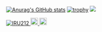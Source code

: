 [![Anurag's GitHub stats](https://github-readme-stats.vercel.app/api?username=IRU212)](https://github.com/anuraghazra/github-readme-stats)
[![trophy](https://github-profile-trophy.vercel.app/?username=IRU212)](https://github.com/IRU212/github-profile-trophy)
![](https://github-profile-summary-cards.vercel.app/api/cards/profile-details?username=IRU212&theme=vue)




<p align="left">
  <a href="https://github.com/IRU212/IRU212/">
    <img src="https://komarev.com/ghpvc/?username=IRU212" alt="IRU212" />
  </a>
  <a href="https://github.com/IRU212">
    <img height="20" src="https://img.shields.io/github/followers/IRU212?label=follow&logo=github&style=flat" />
  </a>
  <a href="https://www.reddit.com/user/IRU212">
    <img height="20" src="https://img.shields.io/reddit/user-karma/combined/IRU212?label=Reddit&logo=reddit&style=flat" />
  </a>
</p>
